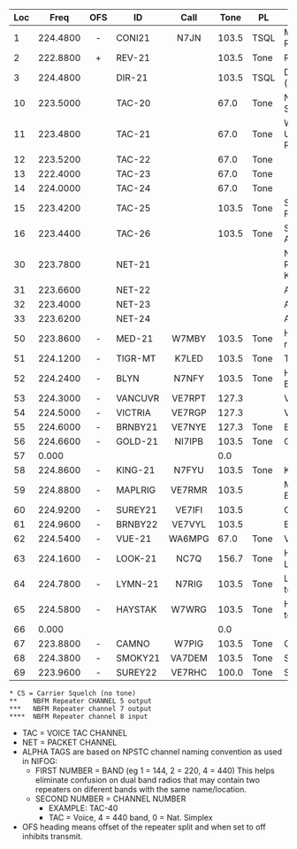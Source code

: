 | Loc|Freq|OFS|ID|Call|Tone|PL|Comment |
| --- | ---- | :---: | ---| :---:| -- | ---| -------  |
|  1 | 224.4800 | - | CONI21 | N7JN | 103.5 | TSQL | Mt.Constitution Repeater |
|  2 | 222.8800 | + | REV-21 |  | 103.5 | Tone | Reverse |
|  3 | 224.4800 |   | DIR-21 |  | 103.5 | TSQL | Direct (Simplex) |
|  10 | 223.5000 |   | TAC-20 |  | 67.0 | Tone | National Simplex |
|  11 | 223.4800 |   | TAC-21 |  | 67.0 | Tone | Watcom Unified Resource Net |
|  12 | 223.5200 |   | TAC-22 |  | 67.0 | Tone |  |
|  13 | 222.4000 |   | TAC-23 |  | 67.0 | Tone |  |
|  14 | 224.0000 |   | TAC-24 |  | 67.0 | Tone |  |
|  15 | 223.4200 |   | TAC-25 |  | 103.5 | Tone | Statewide Primary |
|  16 | 223.4400 |   | TAC-26 |  | 103.5 | Tone | Statewide Alternate |
|  30 | 223.7800 |   | NET-21 |  |   |  | N7JN Vusario, RMS Gate KF7FIT-10 |
|  31 | 223.6600 |   | NET-22 |  |   |  | Airmail |
|  32 | 223.4000 |   | NET-23 |  |   |  | Airmail |
|  33 | 223.6200 |   | NET-24 |  |   |  | Airmail |
|  50 | 223.8600 | - | MED-21 | W7MBY | 103.5 | Tone | Hospital Net repeater |
|  51 | 224.1200 | - | TIGR-MT | K7LED | 103.5 | Tone | Tiger Mt. |
|  52 | 224.2400 | - | BLYN | N7NFY | 103.5 | Tone | Haystack (was Blyn) |
|  53 | 224.3000 | - | VANCUVR | VE7RPT | 127.3 |  | Vancouver, BC |
|  54 | 224.5000 | - | VICTRIA | VE7RGP | 127.3 |  | Victoria, BC |
|  55 | 224.6000 | - | BRNBY21 | VE7NYE | 127.3 | Tone | Burnaby, BC |
|  56 | 224.6600 | - | GOLD-21 | NI7IPB | 103.5 | Tone | Gold Mt. |
|  57 | 0.000 |   |  |  | 0.0 |  |  |
|  58 | 224.8600 | - | KING-21 | N7FYU | 103.5 | Tone | King Mt. |
|  59 | 224.8800 | - | MAPLRIG | VE7RMR | 103.5 |  | Maple Ridge, BC |
|  60 | 224.9200 | - | SUREY21 | VE7IFI | 103.5 |  | Coquitlem, BC |
|  61 | 224.9600 | - | BRNBY22 | VE7VYL | 103.5 |  | Burnaby, BC |
|  62 | 224.5400 | - | VUE-21 | WA6MPG | 67.0 | Tone | Vusario |
|  63 | 224.1600 | - | LOOK-21 | NC7Q | 156.7 | Tone | Hospital link to LOOK-42 |
|  64 | 224.7800 | - | LYMN-21 | N7RIG | 103.5 | Tone | Lyman Hill, link to WETNET |
|  65 | 224.5800 | - | HAYSTAK | W7WRG | 103.5 | Tone | Haystack, link to WETNET |
|  66 | 0.000 |   |  |  | 0.0 |  |  |
|  67 | 223.8800 | - | CAMNO | W7PIG | 103.5 | Tone | Camano Island |
|  68 | 224.3800 | - | SMOKY21 | VA7DEM | 103.5 | Tone | Smokey Point |
|  69 | 223.9600 | - | SUREY22 | VE7RHC | 100.0 | Tone | Surrey, BC |

```
* CS = Carrier Squelch (no tone)
**    NBFM Repeater CHANNEL 5 output
***   NBFM Repeater channel 7 output
****  NBFM Repeater channel 8 input
```

* TAC = VOICE TAC CHANNEL
* NET = PACKET CHANNEL
* ALPHA TAGS are based on NPSTC channel naming convention as used in NIFOG:
  * FIRST NUMBER = BAND (eg 1 = 144, 2 = 220, 4 = 440) This helps eliminate confusion on dual band radios that may contain two repeaters on diferent bands with the same name/location.
  * SECOND NUMBER = CHANNEL NUMBER
    * EXAMPLE: TAC-40
    * TAC = Voice, 4 = 440 band, 0 = Nat. Simplex
* OFS heading means offset of the repeater split and when set to off inhibits transmit.
